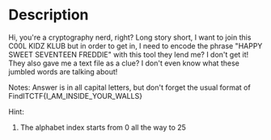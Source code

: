 # Description
Hi, you're a cryptography nerd, right? Long story short, I want to join this C00L KIDZ KLUB but in order to get in, I need to encode the phrase "HAPPY SWEET SEVENTEEN FREDDIE" with this tool they lend me? I don't get it! They also gave me a text file as a clue? I don't even know what these jumbled words are talking about!

Notes:
Answer is in all capital letters, but don't forget the usual format of FindITCTF{I_AM_INSIDE_YOUR_WALLS}

Hint:
1. The alphabet index starts from 0 all the way to 25
